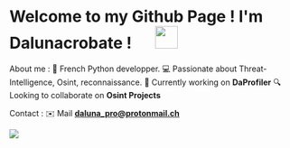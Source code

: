 
# Welcome to my Github Page ! I'm Dalunacrobate ! &emsp;  <img src="https://github.com/TheDudeThatCode/TheDudeThatCode/blob/master/Assets/Hi.gif" width="40px">

About me :
🚀 French Python developper.
💻 Passionate about Threat-Intelligence, Osint, reconnaissance.
🔭 Currently working on <strong>DaProfiler</strong>
🔍 Looking to collaborate on <strong>Osint Projects</strong>

Contact :
✉️ Mail **daluna_pro@protonmail.ch**

<img src="https://github-readme-stats.vercel.app/api?username=Dalunacrobate&show_icons=true&title_color=03fc90&icon_color=03fc90&text_color=03fc90&bg_color=002b19">

